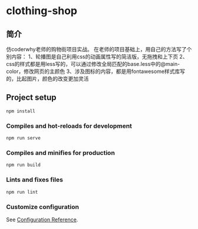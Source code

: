 # clothing-shop

## 简介
仿coderwhy老师的购物街项目实战。
在老师的项目基础上，用自己的方法写了个别内容：
1、轮播图是自己利用css的动画属性写的简洁版，无拖拽和上下页
2、css的样式都是用less写的，可以通过修改全局匹配的base.less中的@main-color，修改网页的主颜色
3、涉及图标的内容，都是用fontawesome样式库写的，比起图片，颜色的改变更加灵活

## Project setup
```
npm install
```

### Compiles and hot-reloads for development
```
npm run serve
```

### Compiles and minifies for production
```
npm run build
```

### Lints and fixes files
```
npm run lint
```

### Customize configuration
See [Configuration Reference](https://cli.vuejs.org/config/).
